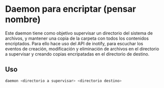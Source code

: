 # Daemon para encriptar (pensar nombre)

Este daemon tiene como objetivo supervisar un directorio del sistema de archivos, y mantener una copia de la carpeta con todos los contenidos encriptados.
Para ello hace uso del API de inotify, para escuchar los eventos de creación, modificación y eliminación de archivos en el directorio a supervisar y creando copias encripatadas en el directorio de destino.

## Uso

```bash
daemon <directorio a supervisar> <directorio destino>
```
